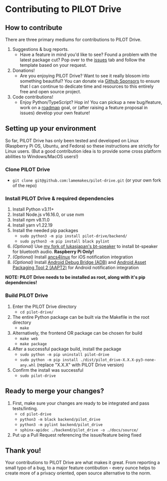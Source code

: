 # Contributing to PILOT Drive

## How to contribute

There are three primary mediums for contributions to PILOT Drive.

1. Suggestions & bug reports.
    - Have a feature in mind you'd like to see? Found a problem with the latest package cut? Pop over to the [issues](https://github.com/signalapp/Signal-Desktop/issues) tab and follow the template based on your request.
1. Donations!
    - Are you enjoying PILOT Drive? Want to see it really blosom into something beautiful? You can donate via [Github Sponsors](https://github.com/sponsors/lamemakes) to ensure that I can continue to dedicate time and resources to this entirely free and open source project. 
1. Code contributions!
    - Enjoy Python/TypeScript? Hop in! You can pickup a new bug/feature, work on a [roadmap](https://pilot-drive.readthedocs.io/en/latest/roadmap.html) goal, or (after raising a feature proposal in issues) develop your own feature!


## Setting up your environment

So far, PILOT Drive has only been tested and developed on Linux (Raspberry Pi OS, Ubuntu, and Fedora) so these instructions are strictly for Linux users. (But a good contribution idea is to provide some cross platform abilities to Windows/MacOS users!)

### Clone PILOT Drive
- `git clone git@github.com:lamemakes/pilot-drive.git` (or your own fork of the repo)

### Install PILOT Drive & required dependencies
1. Install Python v3.11+
1. Install Node.js v16.16.0, or use nvm
1. Install npm v8.11.0
1. Install yarn v1.22.19
1. Install the needed pip packages
    - `sudo python3 -m pip install pilot-drive/backend/`
    - `sudo python3 -m pip install black pylint`
1. _(Optional)_ Use [my fork of lukasjapan's bt-speaker](https://github.com/lamemakes/bt-speaker/blob/master/install.sh) to install bt-speaker for bluetooth audio. **Raspberry Pi Only!**
1. _(Optional)_ Install [ancs4linux](https://github.com/pzmarzly/ancs4linux#running) for iOS notification integration
1. _(Optional)_ Install [Android Debug Bridge (ADB)](https://developer.android.com/studio/command-line/adb) and [Android Asset Packaging Tool 2 (AAPT2)](https://developer.android.com/tools/aapt2) for Android notification integration

**NOTE: PILOT Drive needs to be installed as root, along with it's pip dependencies!**

### Build PILOT Drive
1. Enter the PILOT Drive directory
    - `cd pilot-drive/`
1. The entire Python package can be built via the Makefile in the root directory
    - `make`
1. Alternatively, the frontend OR package can be chosen for build
    - `make web`
    - `make package`
1. After a successful package build, install the package
    - `sudo python -m pip uninstall pilot-drive`
    - `sudo python -m pip install ./dist/pilot_drive-X.X.X-py3-none-any.whl` (replace "X.X.X" with PILOT Drive version)
1. Confirm the install was successful
    - `sudo pilot-drive`

## Ready to merge your changes?
1. First, make sure your changes are ready to be integrated and pass tests/linting.
    - `cd pilot-drive`
    - `python3 -m black backend/pilot_drive`
    - `python3 -m pylint backend/pilot_drive`
    - `sphinx-apidoc ./backend/pilot_drive -o ./docs/source/` 
2. Put up a Pull Request referencing the issue/feature being fixed

## Thank you!

Your contributions to PILOT Drive are what makes it great. From reporting a small typo of a bug, to a major feature contibution - every ounce helps to create more of a privacy oriented, open source alternative to the norm.


